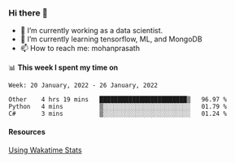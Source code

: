 ### Hi there 👋

- 🔭 I’m currently working as a data scientist.
- 🌱 I’m currently learning tensorflow, ML, and MongoDB
- 📫 How to reach me: mohanprasath

📊 **This week I spent my time on**
<!--START_SECTION:waka-->
```text
Week: 20 January, 2022 - 26 January, 2022

Other    4 hrs 19 mins   ████████████████████████▒   96.97 % 
Python   4 mins          ▒░░░░░░░░░░░░░░░░░░░░░░░░   01.79 % 
C#       3 mins          ▒░░░░░░░░░░░░░░░░░░░░░░░░   01.24 % 
```
<!--END_SECTION:waka-->

#### Resources
[Using Wakatime Stats](https://github.com/marketplace/actions/waka-readme)
